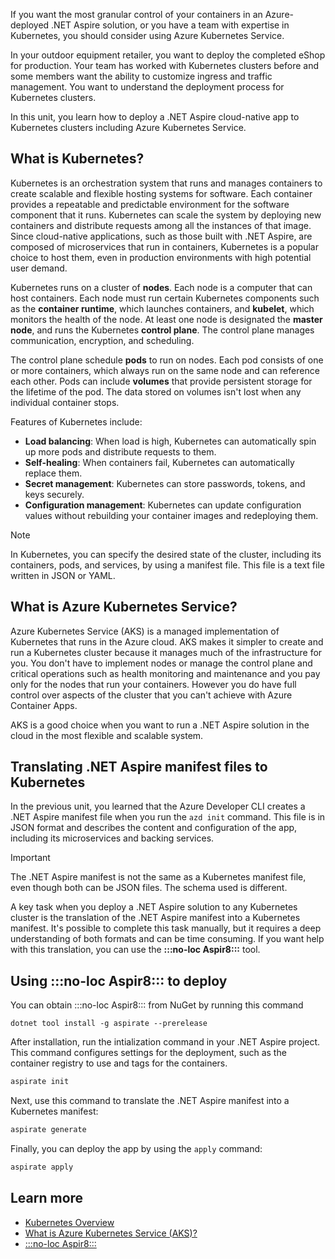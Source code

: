 If you want the most granular control of your containers in an Azure-deployed .NET Aspire solution, or you have a team with expertise in Kubernetes, you should consider using Azure Kubernetes Service.

In your outdoor equipment retailer, you want to deploy the completed eShop for production. Your team has worked with Kubernetes clusters before and some members want the ability to customize ingress and traffic management. You want to understand the deployment process for Kubernetes clusters.

In this unit, you learn how to deploy a .NET Aspire cloud-native app to Kubernetes clusters including Azure Kubernetes Service.

## What is Kubernetes?

Kubernetes is an orchestration system that runs and manages containers to create scalable and flexible hosting systems for software. Each container provides a repeatable and predictable environment for the software component that it runs. Kubernetes can scale the system by deploying new containers and distribute requests among all the instances of that image. Since cloud-native applications, such as those built with .NET Aspire, are composed of microservices that run in containers, Kubernetes is a popular choice to host them, even in production environments with high potential user demand.

Kubernetes runs on a cluster of **nodes**. Each node is a computer that can host containers. Each node must run certain Kubernetes components such as the **container runtime**, which launches containers, and **kubelet**, which monitors the health of the node. At least one node is designated the **master node**, and runs the Kubernetes **control plane**. The control plane manages communication, encryption, and scheduling.

The control plane schedule **pods** to run on nodes. Each pod consists of one or more containers, which always run on the same node and can reference each other. Pods can include **volumes** that provide persistent storage for the lifetime of the pod. The data stored on volumes isn't lost when any individual container stops.

Features of Kubernetes include:

- **Load balancing**: When load is high, Kubernetes can automatically spin up more pods and distribute requests to them.
- **Self-healing**: When containers fail, Kubernetes can automatically replace them.
- **Secret management**: Kubernetes can store passwords, tokens, and keys securely.
- **Configuration management**: Kubernetes can update configuration values without rebuilding your container images and redeploying them.

> [!NOTE]
> In Kubernetes, you can specify the desired state of the cluster, including its containers, pods, and services, by using a manifest file. This file is a text file written in JSON or YAML.

## What is Azure Kubernetes Service?

Azure Kubernetes Service (AKS) is a managed implementation of Kubernetes that runs in the Azure cloud. AKS makes it simpler to create and run a Kubernetes cluster because it manages much of the infrastructure for you. You don't have to implement nodes or manage the control plane and critical operations such as health monitoring and maintenance and you pay only for the nodes that run your containers. However you do have full control over aspects of the cluster that you can't achieve with Azure Container Apps.

AKS is a good choice when you want to run a .NET Aspire solution in the cloud in the most flexible and scalable system.

## Translating .NET Aspire manifest files to Kubernetes

In the previous unit, you learned that the Azure Developer CLI creates a .NET Aspire manifest file when you run the `azd init` command. This file is in JSON format and describes the content and configuration of the app, including its microservices and backing services.

> [!IMPORTANT]
> The .NET Aspire manifest is not the same as a Kubernetes manifest file, even though both can be JSON files. The schema used is different.

A key task when you deploy a .NET Aspire solution to any Kubernetes cluster is the translation of the .NET Aspire manifest into a Kubernetes manifest. It's possible to complete this task manually, but it requires a deep understanding of both formats and can be time consuming. If you want help with this translation, you can use the **:::no-loc Aspir8:::** tool.

## Using :::no-loc Aspir8::: to deploy

You can obtain :::no-loc Aspir8::: from NuGet by running this command

```dotnetcli
dotnet tool install -g aspirate --prerelease
```

After installation, run the intialization command in your .NET Aspire project. This command configures settings for the deployment, such as the container registry to use and tags for the containers.

```cmd
aspirate init
```

Next, use this command to translate the .NET Aspire manifest into a Kubernetes manifest:

```cmd
aspirate generate
```

Finally, you can deploy the app by using the `apply` command:

```cmd
aspirate apply
```

## Learn more

- [Kubernetes Overview](https://kubernetes.io/docs/concepts/overview/)
- [What is Azure Kubernetes Service (AKS)?](/azure/aks/what-is-aks)
- [:::no-loc Aspir8:::](https://prom3theu5.github.io/aspirational-manifests/getting-started.html)
